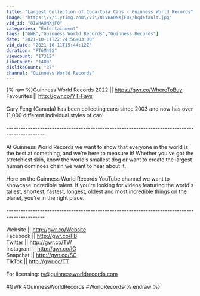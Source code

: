```yaml
---
title: "Largest Collection of Coca-Cola Cans - Guinness World Records"
image: "https:\/\/i.ytimg.com\/vi\/81vHAONXjF0\/hqdefault.jpg"
vid_id: "81vHAONXjF0"
categories: "Entertainment"
tags: ["GWR","Guinness World Records","Guinness Records"]
date: "2021-10-11T22:24:56+03:00"
vid_date: "2021-10-11T15:44:12Z"
duration: "PT6M49S"
viewcount: "17312"
likeCount: "1400"
dislikeCount: "37"
channel: "Guinness World Records"
---
```

{% raw %}Guinness World Records 2022 || <a rel="nofollow" target="blank" href="https://gwr.co/WhereToBuy">https://gwr.co/WhereToBuy</a><br />Favourites || <a rel="nofollow" target="blank" href="http://gwr.co/YT-Favs">http://gwr.co/YT-Favs</a><br /><br />Gary Feng (Canada) has been collecting cans since 2003 and now has over 11,000 different individual styles of can!<br /><br />----------------------------------------------------------------------------------------------<br /><br />At Guinness World Records we want to show that everyone in the world is the best at something, and we’re here to measure it! Whether you’ve got the stretchiest skin, know the world’s smallest dog or want to create the largest human dominoes chain we want to hear about it. <br /><br />Here on the Guinness World Records YouTube channel we want to showcase incredible talent. If you're looking for videos featuring the world's tallest, shortest, fastest, longest, oldest and most incredible things on the planet, you're in the right place.<br /><br />----------------------------------------------------------------------------------------------<br /><br />Website || <a rel="nofollow" target="blank" href="http://gwr.co/Website">http://gwr.co/Website</a><br />Facebook || <a rel="nofollow" target="blank" href="http://gwr.co/FB">http://gwr.co/FB</a><br />Twitter || <a rel="nofollow" target="blank" href="http://gwr.co/TW">http://gwr.co/TW</a><br />Instagram || <a rel="nofollow" target="blank" href="http://gwr.co/IG">http://gwr.co/IG</a><br />Snapchat || <a rel="nofollow" target="blank" href="http://gwr.co/SC">http://gwr.co/SC</a><br />TikTok || <a rel="nofollow" target="blank" href="http://gwr.co/TT">http://gwr.co/TT</a><br /><br />For licensing: tv@guinnessworldrecords.com<br /><br />#GWR #GuinnessWorldRecords #WorldRecords{% endraw %}
